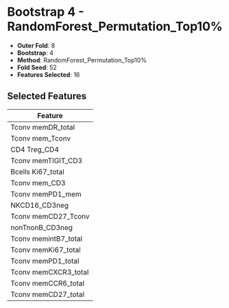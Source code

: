 # Bootstrap 4 - RandomForest_Permutation_Top10%

- **Outer Fold**: 8
- **Bootstrap**: 4
- **Method**: RandomForest_Permutation_Top10%
- **Fold Seed**: 52
- **Features Selected**: 16

## Selected Features

| Feature |
|---------|
| Tconv memDR_total |
| Tconv mem_Tconv |
| CD4 Treg_CD4 |
| Tconv memTIGIT_CD3 |
| Bcells Ki67_total |
| Tconv mem_CD3 |
| Tconv memPD1_mem |
| NKCD16_CD3neg |
| Tconv memCD27_Tconv |
| nonTnonB_CD3neg |
| Tconv memintB7_total |
| Tconv memKi67_total |
| Tconv memPD1_total |
| Tconv memCXCR3_total |
| Tconv memCCR6_total |
| Tconv memCD27_total |
